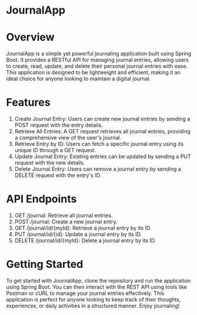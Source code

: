 # JournalApp

# Overview
JournalApp is a simple yet powerful journaling application built using Spring Boot. It provides a RESTful API for managing journal entries, allowing users to create, read, update, and delete their personal journal entries with ease. This application is designed to be lightweight and efficient, making it an ideal choice for anyone looking to maintain a digital journal.

# Features
1) Create Journal Entry: Users can create new journal entries by sending a POST request with the entry details.
2) Retrieve All Entries: A GET request retrieves all journal entries, providing a comprehensive view of the user's journal.
3) Retrieve Entry by ID: Users can fetch a specific journal entry using its unique ID through a GET request.
4) Update Journal Entry: Existing entries can be updated by sending a PUT request with the new details.
5) Delete Journal Entry: Users can remove a journal entry by sending a DELETE request with the entry's ID.

# API Endpoints
1) GET /journal: Retrieve all journal entries.
2) POST /journal: Create a new journal entry.
3) GET /journal/id/{myId}: Retrieve a journal entry by its ID.
4) PUT /journal/id/{id}: Update a journal entry by its ID.
5) DELETE /journal/id/{myId}: Delete a journal entry by its ID.

# Getting Started
To get started with JournalApp, clone the repository and run the application using Spring Boot. You can then interact with the REST API using tools like Postman or cURL to manage your journal entries effectively.
This application is perfect for anyone looking to keep track of their thoughts, experiences, or daily activities in a structured manner. Enjoy journaling!
